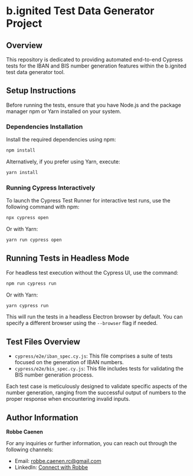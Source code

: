 # b.ignited Test Data Generator Project

## Overview
This repository is dedicated to providing automated end-to-end Cypress tests for the IBAN and BIS number generation features within the b.ignited test data generator tool.

## Setup Instructions

Before running the tests, ensure that you have Node.js and the package manager npm or Yarn installed on your system.

### Dependencies Installation

Install the required dependencies using npm:

```bash
npm install
```

Alternatively, if you prefer using Yarn, execute:

```bash
yarn install
```

### Running Cypress Interactively

To launch the Cypress Test Runner for interactive test runs, use the following command with npm:

```bash
npx cypress open
```

Or with Yarn:

```bash
yarn run cypress open
```

## Running Tests in Headless Mode

For headless test execution without the Cypress UI, use the command:

```bash
npm run cypress run
```

Or with Yarn:

```bash
yarn cypress run
```

This will run the tests in a headless Electron browser by default. You can specify a different browser using the `--browser` flag if needed.

## Test Files Overview

- `cypress/e2e/iban_spec.cy.js`: This file comprises a suite of tests focused on the generation of IBAN numbers.
- `cypress/e2e/bis_spec.cy.js`: This file includes tests for validating the BIS number generation process.

Each test case is meticulously designed to validate specific aspects of the number generation, ranging from the successful output of numbers to the proper response when encountering invalid inputs.

## Author Information

**Robbe Caenen**

For any inquiries or further information, you can reach out through the following channels:

- Email: [robbe.caenen.rc@gmail.com](mailto:robbe.caenen.rc@gmail.com)
- LinkedIn: [Connect with Robbe](https://www.linkedin.com/in/robbecaenen/)